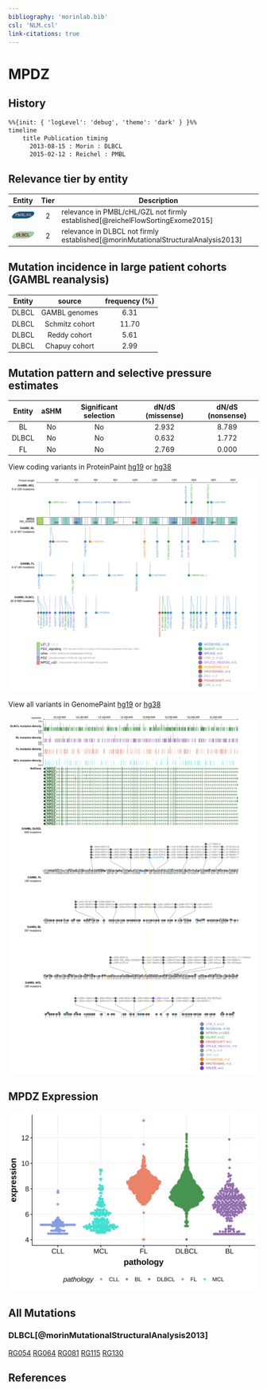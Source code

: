 ```yaml
---
bibliography: 'morinlab.bib'
csl: 'NLM.csl'
link-citations: true
---
```

# MPDZ

## History
```mermaid
%%{init: { 'logLevel': 'debug', 'theme': 'dark' } }%%
timeline
    title Publication timing
      2013-08-15 : Morin : DLBCL
      2015-02-12 : Reichel : PMBL
```

## Relevance tier by entity

|Entity|Tier|Description                              |
|:------:|:----:|-----------------------------------------|
|![PMBL](images/icons/PMBL_tier2.png)|2|relevance in PMBL/cHL/GZL not firmly established[@reichelFlowSortingExome2015]|
|![DLBCL](images/icons/DLBCL_tier2.png) |2   |relevance in DLBCL not firmly established[@morinMutationalStructuralAnalysis2013]|

## Mutation incidence in large patient cohorts (GAMBL reanalysis)

|Entity|source        |frequency (%)|
|:------:|:--------------:|:-------------:|
|DLBCL |GAMBL genomes | 6.31        |
|DLBCL |Schmitz cohort|11.70        |
|DLBCL |Reddy cohort  | 5.61        |
|DLBCL |Chapuy cohort | 2.99        |

## Mutation pattern and selective pressure estimates

|Entity|aSHM|Significant selection|dN/dS (missense)|dN/dS (nonsense)|
|:------:|:----:|:---------------------:|:----------------:|:----------------:|
|BL    |No  |No                   |2.932           |8.789           |
|DLBCL |No  |No                   |0.632           |1.772           |
|FL    |No  |No                   |2.769           |0.000           |




View coding variants in ProteinPaint [hg19](https://morinlab.github.io/LLMPP/GAMBL/MPDZ_protein.html)  or [hg38](https://morinlab.github.io/LLMPP/GAMBL/MPDZ_protein_hg38.html)

![](images/proteinpaint/MPDZ_NM_003829.svg)

View all variants in GenomePaint [hg19](https://morinlab.github.io/LLMPP/GAMBL/MPDZ.html)  or [hg38](https://morinlab.github.io/LLMPP/GAMBL/MPDZ_hg38.html)

![](images/proteinpaint/MPDZ.svg)

## MPDZ Expression
![](images/gene_expression/MPDZ_by_pathology.svg)
<!-- ORIGIN: morinMutationalStructuralAnalysis2013 -->
<!-- DLBCL: morinMutationalStructuralAnalysis2013 -->
<!-- PMBL: reichelFlowSortingExome2015a -->

## All Mutations


### DLBCL[@morinMutationalStructuralAnalysis2013]

[RG054](https://www.bcgsc.ca/downloads/morinlab/GAMBL/Morin_2013/RG054.html)
[RG064](https://www.bcgsc.ca/downloads/morinlab/GAMBL/Morin_2013/RG064.html)
[RG081](https://www.bcgsc.ca/downloads/morinlab/GAMBL/Morin_2013/RG081.html)
[RG115](https://www.bcgsc.ca/downloads/morinlab/GAMBL/Morin_2013/RG115.html)
[RG130](https://www.bcgsc.ca/downloads/morinlab/GAMBL/Morin_2013/RG130.html)

## References
